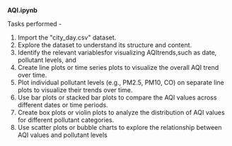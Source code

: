 **AQI.ipynb**

Tasks performed - 
1. Import the "city_day.csv" dataset.
2. Explore the dataset to understand its structure and content.
3. Identify the relevant variablesfor visualizing AQItrends,such as date, pollutant levels, and
4. Create line plots or time series plots to visualize the overall AQI trend over time.
5. Plot individual pollutant levels (e.g., PM2.5, PM10, CO) on separate line plots to visualize their trends over time.
6. Use bar plots or stacked bar plots to compare the AQI values across different dates or time periods.
7. Create box plots or violin plots to analyze the distribution of AQI values for different pollutant categories.
8. Use scatter plots or bubble charts to explore the relationship between AQI values and pollutant levels
